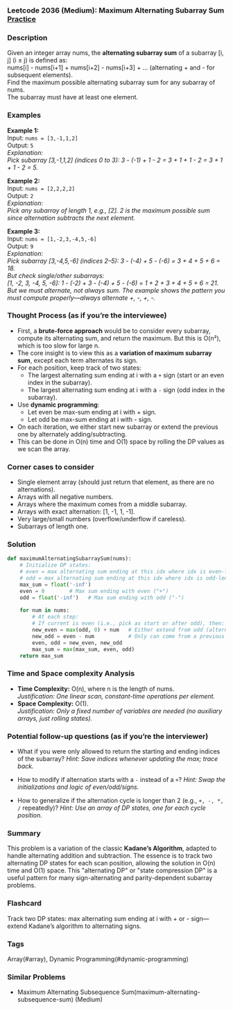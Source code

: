 ### Leetcode 2036 (Medium): Maximum Alternating Subarray Sum [Practice](https://leetcode.com/problems/maximum-alternating-subarray-sum)

### Description  
Given an integer array nums, the **alternating subarray sum** of a subarray [i, j] (i ≤ j) is defined as:  
nums[i] - nums[i+1] + nums[i+2] - nums[i+3] + ... (alternating + and - for subsequent elements).  
Find the maximum possible alternating subarray sum for any subarray of nums.  
The subarray must have at least one element.  

### Examples  

**Example 1:**  
Input: `nums = [3,-1,1,2]`  
Output: `5`  
*Explanation:  
Pick subarray [3,-1,1,2] (indices 0 to 3): 3 - (-1) + 1 - 2 = 3 + 1 + 1 - 2 = 3 + 1 + 1 - 2 = 5.*

**Example 2:**  
Input: `nums = [2,2,2,2]`  
Output: `2`  
*Explanation:  
Pick any subarray of length 1, e.g., [2]. 2 is the maximum possible sum since alternation subtracts the next element.*

**Example 3:**  
Input: `nums = [1,-2,3,-4,5,-6]`  
Output: `9`  
*Explanation:  
Pick subarray [3,-4,5,-6] (indices 2–5): 3 - (-4) + 5 - (-6) = 3 + 4 + 5 + 6 = 18.  
But check single/other subarrays:  
[1, -2, 3, -4, 5, -6]: 1 - (-2) + 3 - (-4) + 5 - (-6) = 1 + 2 + 3 + 4 + 5 + 6 = 21.  
But we must alternate, not always sum. The example shows the pattern you must compute properly—always alternate +, -, +, -.*

### Thought Process (as if you’re the interviewee)  
- First, a **brute-force approach** would be to consider every subarray, compute its alternating sum, and return the maximum. But this is O(n²), which is too slow for large n.
- The core insight is to view this as a **variation of maximum subarray sum**, except each term alternates its sign.
- For each position, keep track of two states:
  - The largest alternating sum ending at i with a `+` sign (start or an even index in the subarray).
  - The largest alternating sum ending at i with a `-` sign (odd index in the subarray).
- Use **dynamic programming**:  
  - Let even be max-sum ending at i with + sign.  
  - Let odd be max-sum ending at i with - sign.
- On each iteration, we either start new subarray or extend the previous one by alternately adding/subtracting.  
- This can be done in O(n) time and O(1) space by rolling the DP values as we scan the array.

### Corner cases to consider  
- Single element array (should just return that element, as there are no alternations).
- Arrays with all negative numbers.
- Arrays where the maximum comes from a middle subarray.
- Arrays with exact alternation: [1, -1, 1, -1].
- Very large/small numbers (overflow/underflow if careless).
- Subarrays of length one.

### Solution

```python
def maximumAlternatingSubarraySum(nums):
    # Initialize DP states:
    # even = max alternating sum ending at this idx where idx is even-length from subarray start (so start with '+')
    # odd = max alternating sum ending at this idx where idx is odd-length from subarray start (so starts with '-')
    max_sum = float('-inf')
    even = 0        # Max sum ending with even ("+")
    odd = float('-inf')   # Max sum ending with odd ("-")
    
    for num in nums:
        # At each step: 
        # If current is even (i.e., pick as start or after odd), then:
        new_even = max(odd, 0) + num   # Either extend from odd (alternate) or start new (+)
        new_odd = even - num           # Only can come from a previous even (alternate sign)
        even, odd = new_even, new_odd
        max_sum = max(max_sum, even, odd)
    return max_sum
```

### Time and Space complexity Analysis  

- **Time Complexity:** O(n), where n is the length of nums.  
  *Justification: One linear scan, constant-time operations per element.*
- **Space Complexity:** O(1).  
  *Justification: Only a fixed number of variables are needed (no auxiliary arrays, just rolling states).*

### Potential follow-up questions (as if you’re the interviewer)  

- What if you were only allowed to return the starting and ending indices of the subarray?
  *Hint: Save indices whenever updating the max; trace back.*

- How to modify if alternation starts with a `-` instead of a `+`?
  *Hint: Swap the initializations and logic of even/odd/signs.*

- How to generalize if the alternation cycle is longer than 2 (e.g., `+, -, *, /` repeatedly)?
  *Hint: Use an array of DP states, one for each cycle position.*

### Summary
This problem is a variation of the classic **Kadane’s Algorithm**, adapted to handle alternating addition and subtraction. The essence is to track two alternating DP states for each scan position, allowing the solution in O(n) time and O(1) space. This "alternating DP" or "state compression DP" is a useful pattern for many sign-alternating and parity-dependent subarray problems.


### Flashcard
Track two DP states: max alternating sum ending at i with + or - sign—extend Kadane’s algorithm to alternating signs.

### Tags
Array(#array), Dynamic Programming(#dynamic-programming)

### Similar Problems
- Maximum Alternating Subsequence Sum(maximum-alternating-subsequence-sum) (Medium)